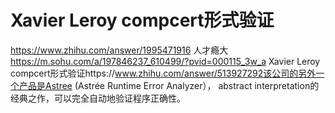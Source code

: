 # Xavier Leroy compcert形式验证
https://www.zhihu.com/answer/1995471916
人才瘾大
https://m.sohu.com/a/197846237_610499/?pvid=000115_3w_a
Xavier Leroy compcert形式验证https://www.zhihu.com/answer/513927292该公司的另外一个产品是Astree (Astrée Runtime Error Analyzer）， abstract interpretation的经典之作，可以完全自动地验证程序正确性。